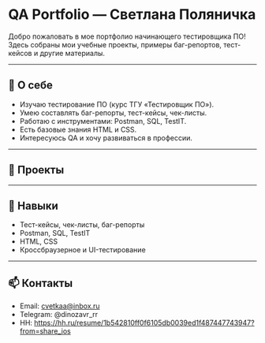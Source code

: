# QA Portfolio — Светлана Поляничка

Добро пожаловать в мое портфолио начинающего тестировщика ПО!  
Здесь собраны мои учебные проекты, примеры баг-репортов, тест-кейсов и другие материалы.

---

## 📝 О себе
- Изучаю тестирование ПО (курс ТГУ «Тестировщик ПО»).  
- Умею составлять баг-репорты, тест-кейсы, чек-листы.  
- Работаю с инструментами: Postman, SQL, TestIT.  
- Есть базовые знания HTML и CSS.  
- Интересуюсь QA и хочу развиваться в профессии.

---
## 📂 Проекты







---

## 🔧 Навыки
- Тест-кейсы, чек-листы, баг-репорты  
- Postman, SQL, TestIT  
- HTML, CSS 
- Кроссбраузерное и UI-тестирование  

---

## 📫 Контакты
- Email: cvetkaa@inbox.ru  
- Telegram: @dinozavr_rr  
- HH: https://hh.ru/resume/1b542810ff0f6105db0039ed1f487447743947?from=share_ios 
